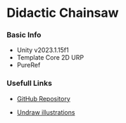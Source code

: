 # Didactic Chainsaw

### Basic Info

- Unity v2023.1.15f1
- Template Core 2D URP
- PureRef

### Usefull Links

- [GitHub Repository](https://github.com/gabrielucido/didactic-chainsaw)

- [Undraw illustrations](https://undraw.co/illustrations)
